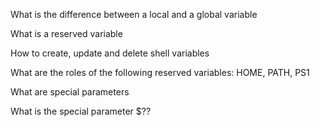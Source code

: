 What is the difference between a local and a global variable

What is a reserved variable

How to create, update and delete shell variables

What are the roles of the following reserved variables: HOME, PATH, PS1

What are special parameters

What is the special parameter $??
